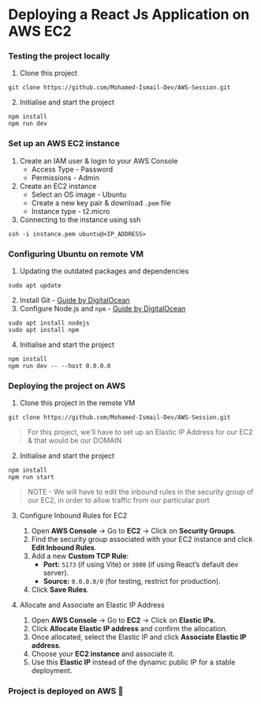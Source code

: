 # Deploying a React Js Application on AWS EC2

### Testing the project locally

1. Clone this project
```
git clone https://github.com/Mohamed-Ismail-Dev/AWS-Session.git
```

2. Initialise and start the project
```
npm install
npm run dev
```

### Set up an AWS EC2 instance

1. Create an IAM user & login to your AWS Console
    - Access Type - Password
    - Permissions - Admin
2. Create an EC2 instance
    - Select an OS image - Ubuntu
    - Create a new key pair & download `.pem` file
    - Instance type - t2.micro
3. Connecting to the instance using ssh
```
ssh -i instance.pem ubuntu@<IP_ADDRESS>
```

### Configuring Ubuntu on remote VM

1. Updating the outdated packages and dependencies
```
sudo apt update
```
2. Install Git - [Guide by DigitalOcean](https://www.digitalocean.com/community/tutorials/how-to-install-git-on-ubuntu-22-04) 
3. Configure Node.js and `npm` - [Guide by DigitalOcean](https://www.digitalocean.com/community/tutorials/how-to-install-node-js-on-ubuntu-22-04)
```
sudo apt install nodejs
sudo apt install npm
```
4. Initialise and start the project
```
npm install
npm run dev -- --host 0.0.0.0
```

### Deploying the project on AWS

1. Clone this project in the remote VM
```
git clone https://github.com/Mohamed-Ismail-Dev/AWS-Session.git
```
> For this project, we'll have to set up an Elastic IP Address for our EC2 & that would be our DOMAIN

2. Initialise and start the project
```
npm install
npm run start
```
> NOTE - We will have to edit the inbound rules in the security group of our EC2, in order to allow traffic from our particular port

3. Configure Inbound Rules for EC2  

    1. Open **AWS Console** → Go to **EC2** → Click on **Security Groups**.  
    2. Find the security group associated with your EC2 instance and click **Edit Inbound Rules**.  
    3. Add a new **Custom TCP Rule**:  
       - **Port:** `5173` (if using Vite) or `3000` (if using React’s default dev server).  
       - **Source:** `0.0.0.0/0` (for testing, restrict for production).  
    4. Click **Save Rules**.
  
4. Allocate and Associate an Elastic IP Address  

    1. Open **AWS Console** → Go to **EC2** → Click on **Elastic IPs**.  
    2. Click **Allocate Elastic IP address** and confirm the allocation.  
    3. Once allocated, select the Elastic IP and click **Associate Elastic IP address**.  
    4. Choose your **EC2 instance** and associate it.  
    5. Use this **Elastic IP** instead of the dynamic public IP for a stable deployment.  



### Project is deployed on AWS 🎉
